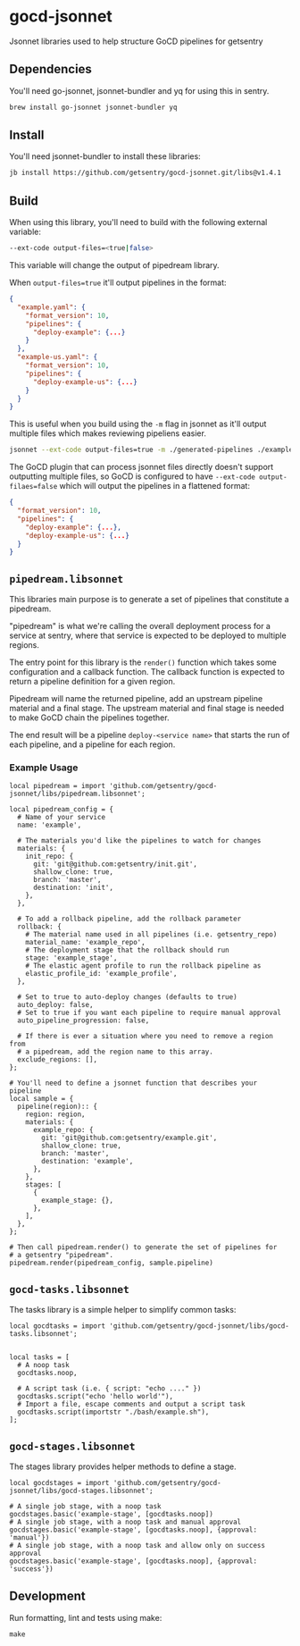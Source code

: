 # gocd-jsonnet

Jsonnet libraries used to help structure GoCD pipelines for getsentry

## Dependencies

You'll need go-jsonnet, jsonnet-bundler and yq for using this in sentry.

```sh
brew install go-jsonnet jsonnet-bundler yq
```

## Install

You'll need jsonnet-bundler to install these libraries:

```sh
jb install https://github.com/getsentry/gocd-jsonnet.git/libs@v1.4.1
```

## Build

When using this library, you'll need to build with the following external
variable:

```bash
--ext-code output-files=<true|false>
```

This variable will change the output of pipedream library.

When `output-files=true` it'll output pipelines in the format:

```json
{
  "example.yaml": {
    "format_version": 10,
    "pipelines": {
      "deploy-example": {...}
    }
  },
  "example-us.yaml": {
    "format_version": 10,
    "pipelines": {
      "deploy-example-us": {...}
    }
  }
}
```

This is useful when you build using the `-m` flag in jsonnet as it'll
output multiple files which makes reviewing pipeliens easier.

```bash
jsonnet --ext-code output-files=true -m ./generated-pipelines ./example.jsonnet
```

The GoCD plugin that can process jsonnet files directly doesn't support
outputting multiple files, so GoCD is configured to have
`--ext-code output-filaes=false` which will output the pipelines in a
flattened format:

```json
{
  "format_version": 10,
  "pipelines": {
    "deploy-example": {...},
    "deploy-example-us": {...}
  }
}
```

## `pipedream.libsonnet`

This libraries main purpose is to generate a set of pipelines that constitute
a pipedream.

"pipedream" is what we're calling the overall deployment process for a service
at sentry, where that service is expected to be deployed to multiple regions.

The entry point for this library is the `render()` function which takes
some configuration and a callback function. The callback function is expected
to return a pipeline definition for a given region.

Pipedream will name the returned pipeline, add an upstream pipeline material
and a final stage. The upstream material and final stage is needed to make GoCD
chain the pipelines together.

The end result will be a pipeline `deploy-<service name>` that starts the
run of each pipeline, and a pipeline for each region.

### Example Usage

```jsonnet
local pipedream = import 'github.com/getsentry/gocd-jsonnet/libs/pipedream.libsonnet';

local pipedream_config = {
  # Name of your service
  name: 'example',

  # The materials you'd like the pipelines to watch for changes
  materials: {
    init_repo: {
      git: 'git@github.com:getsentry/init.git',
      shallow_clone: true,
      branch: 'master',
      destination: 'init',
    },
  },

  # To add a rollback pipeline, add the rollback parameter
  rollback: {
    # The material name used in all pipelines (i.e. getsentry_repo)
    material_name: 'example_repo',
    # The deployment stage that the rollback should run
    stage: 'example_stage',
    # The elastic agent profile to run the rollback pipeline as
    elastic_profile_id: 'example_profile',
  },

  # Set to true to auto-deploy changes (defaults to true)
  auto_deploy: false,
  # Set to true if you want each pipeline to require manual approval
  auto_pipeline_progression: false,

  # If there is ever a situation where you need to remove a region from
  # a pipedream, add the region name to this array.
  exclude_regions: [],
};

# You'll need to define a jsonnet function that describes your pipeline
local sample = {
  pipeline(region):: {
    region: region,
    materials: {
      example_repo: {
        git: 'git@github.com:getsentry/example.git',
        shallow_clone: true,
        branch: 'master',
        destination: 'example',
      },
    },
    stages: [
      {
        example_stage: {},
      },
    ],
  },
};

# Then call pipedream.render() to generate the set of pipelines for
# a getsentry "pipedream".
pipedream.render(pipedream_config, sample.pipeline)
```

## `gocd-tasks.libsonnet`

The tasks library is a simple helper to simplify common tasks:

```
local gocdtasks = import 'github.com/getsentry/gocd-jsonnet/libs/gocd-tasks.libsonnet';


local tasks = [
  # A noop task
  gocdtasks.noop,

  # A script task (i.e. { script: "echo ...." })
  gocdtasks.script("echo 'hello world'"),
  # Import a file, escape comments and output a script task
  gocdtasks.script(importstr "./bash/example.sh"),
];
```

## `gocd-stages.libsonnet`

The stages library provides helper methods to define a stage.

```
local gocdstages = import 'github.com/getsentry/gocd-jsonnet/libs/gocd-stages.libsonnet';

# A single job stage, with a noop task
gocdstages.basic('example-stage', [gocdtasks.noop])
# A single job stage, with a noop task and manual approval
gocdstages.basic('example-stage', [gocdtasks.noop], {approval: 'manual'})
# A single job stage, with a noop task and allow only on success approval
gocdstages.basic('example-stage', [gocdtasks.noop], {approval: 'success'})
```

## Development

Run formatting, lint and tests using make:

```shell
make
```
